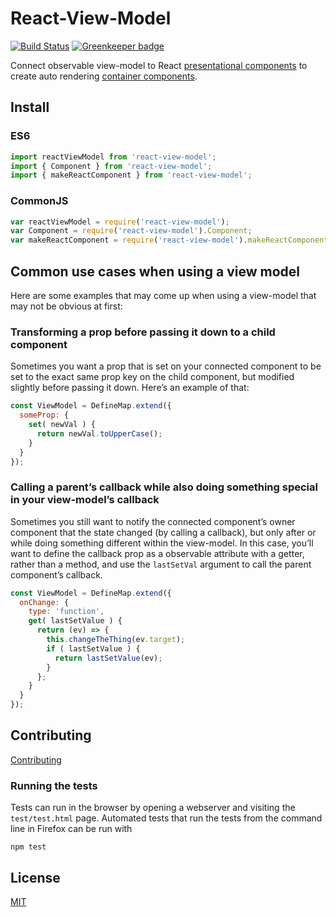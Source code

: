 # React-View-Model

[![Build Status](https://travis-ci.org/canjs/react-view-model.png?branch=master)](https://travis-ci.org/canjs/react-view-model)
[![Greenkeeper badge](https://badges.greenkeeper.io/canjs/react-view-model.svg)](https://greenkeeper.io/)

Connect observable view-model to React [presentational components][1] to create auto rendering [container components][1].

## Install

### ES6

```js
import reactViewModel from 'react-view-model';
import { Component } from 'react-view-model';
import { makeReactComponent } from 'react-view-model';
```

### CommonJS

```js
var reactViewModel = require('react-view-model');
var Component = require('react-view-model').Component;
var makeReactComponent = require('react-view-model').makeReactComponent;
```

## Common use cases when using a view model

Here are some examples that may come up when using a view-model that may not be obvious at first:

### Transforming a prop before passing it down to a child component

Sometimes you want a prop that is set on your connected component to be set to the exact same prop key on the child component, but modified slightly before passing it down. Here’s an example of that:

```javascript
const ViewModel = DefineMap.extend({
  someProp: {
    set( newVal ) {
      return newVal.toUpperCase();
    }
  }
});
```

### Calling a parent’s callback while also doing something special in your view-model’s callback

Sometimes you still want to notify the connected component’s owner component that the state changed (by calling a callback), but only after or while doing something different within the view-model. In this case, you’ll want to define the callback prop as a observable attribute with a getter, rather than a method, and use the `lastSetVal` argument to call the parent component’s callback.

```javascript
const ViewModel = DefineMap.extend({
  onChange: {
    type: 'function',
    get( lastSetValue ) {
      return (ev) => {
        this.changeTheThing(ev.target);
        if ( lastSetValue ) {
          return lastSetValue(ev);
        }
      };
    }
  }
});
```

## Contributing
[Contributing](./contributing.md)

### Running the tests

Tests can run in the browser by opening a webserver and visiting the `test/test.html` page.
Automated tests that run the tests from the command line in Firefox can be run with

```
npm test
```

## License
[MIT](./LICENSE)

[1]: https://medium.com/@dan_abramov/smart-and-dumb-components-7ca2f9a7c7d0#.v9i90qbq8
[2]: https://canjs.github.io/canjs/doc/can-define/map/map.html
